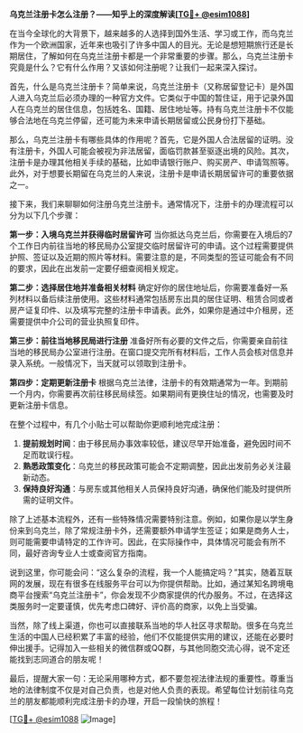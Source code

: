 **乌克兰注册卡怎么注册？——知乎上的深度解读[[TG💪+ @esim1088](https://t.me/s/esim1088)]**

在当今全球化的大背景下，越来越多的人选择到国外生活、学习或工作，而乌克兰作为一个欧洲国家，近年来也吸引了许多中国人的目光。无论是想短期旅行还是长期居住，了解如何在乌克兰注册卡都是一个非常重要的步骤。那么，乌克兰注册卡究竟是什么？它有什么作用？又该如何注册呢？让我们一起来深入探讨。

首先，什么是乌克兰注册卡？简单来说，乌克兰注册卡（又称居留登记卡）是外国人进入乌克兰后必须办理的一种官方文件。它类似于中国的暂住证，用于记录外国人在乌克兰的居住信息，包括姓名、国籍、居住地址等。持有乌克兰注册卡不仅能够合法地在乌克兰停留，还可能为未来申请长期居留或公民身份打下基础。

那么，乌克兰注册卡有哪些具体的作用呢？首先，它是外国人合法居留的证明。没有注册卡，外国人可能会被视为非法居留，面临罚款甚至驱逐出境的风险。其次，注册卡是办理其他相关手续的基础，比如申请银行账户、购买房产、申请驾照等。此外，对于想要长期留在乌克兰的人来说，注册卡是申请长期居留许可的重要依据之一。

接下来，我们来聊聊如何注册乌克兰注册卡。通常情况下，注册卡的办理流程可以分为以下几个步骤：

**第一步：入境乌克兰并获得临时居留许可**
当你抵达乌克兰后，你需要在入境后的7个工作日内前往当地的移民局办公室提交临时居留许可的申请。这个过程需要提供护照、签证以及近期的照片等材料。需要注意的是，不同类型的签证可能会有不同的要求，因此在出发前一定要仔细查阅相关规定。

**第二步：选择居住地并准备相关材料**
确定好你的居住地址后，你需要准备好一系列材料以备后续注册使用。这些材料通常包括房东出具的居住证明、租赁合同或者房产证复印件、以及填写完整的注册卡申请表。此外，如果你是通过中介租房，还需要提供中介公司的营业执照复印件。

**第三步：前往当地移民局进行注册**
准备好所有必要的文件之后，你需要亲自前往当地的移民局办公室进行注册。在窗口提交完所有材料后，工作人员会核对信息并录入系统。一般情况下，当天就可以领取到注册卡。

**第四步：定期更新注册卡**
根据乌克兰法律，注册卡的有效期通常为一年。到期前一个月内，你需要再次前往移民局续签。如果期间有更换住址的情况，也需要及时更新注册卡信息。

在整个过程中，有几个小贴士可以帮助你更顺利地完成注册：

1. **提前规划时间**：由于移民局办事效率较低，建议尽早开始准备，避免因时间不足而耽误行程。
2. **熟悉政策变化**：乌克兰的移民政策可能会不定期调整，因此出发前务必关注最新动态。
3. **保持良好沟通**：与房东或其他相关人员保持良好沟通，确保他们能及时提供所需的证明文件。

除了上述基本流程外，还有一些特殊情况需要特别注意。例如，如果你是以学生身份来到乌克兰，除了常规注册卡外，还需要额外申请学生签证；如果是商务人士，则可能需要申请特定的工作许可。因此，在实际操作中，具体情况可能会有所不同，最好咨询专业人士或查阅官方指南。

说到这里，你可能会问：“这么复杂的流程，我一个人能搞定吗？”其实，随着互联网的发展，现在有很多在线服务平台可以为你提供帮助。比如，通过某知名跨境电商平台搜索“乌克兰注册卡”，你会发现不少商家提供的代办服务。不过，在选择这类服务时一定要谨慎，优先考虑口碑好、评价高的商家，以免上当受骗。

当然，除了线上渠道，你也可以直接联系当地的华人社区寻求帮助。很多在乌克兰生活的中国人已经积累了丰富的经验，他们不仅能提供实用的建议，还能在必要时伸出援手。记得加入一些相关的微信群或QQ群，与其他同胞交流心得，说不定还能找到志同道合的朋友呢！

最后，提醒大家一句：无论采用哪种方式，都不要忽视法律法规的重要性。尊重当地的法律制度不仅是对自己负责，也是对他人负责的表现。希望每位计划前往乌克兰的朋友都能顺利完成注册卡的办理，开启一段愉快的旅程！

[[TG💪+ @esim1088](https://t.me/s/esim1088) ![Image](https://i.postimg.cc/4NQfJmqS/Snipaste-2025-05-13-00-14-12.png)]